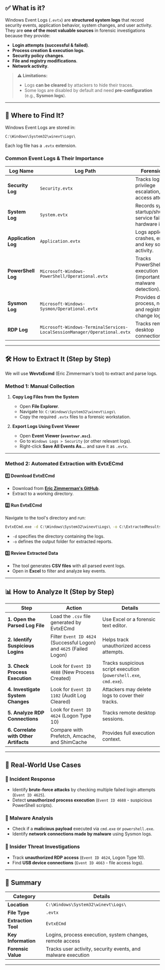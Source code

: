 ## ✅ **What is it?**

Windows Event Logs (`.evtx`) are **structured system logs** that record security events, application behavior, system changes, and user activity. They are **one of the most valuable sources** in forensic investigations because they provide:

- **Login attempts (successful & failed)**.
- **Process creation & execution logs**.
- **Security policy changes**.
- **File and registry modifications**.
- **Network activity**.

> **⚠️ Limitations:**
> 
> - Logs **can be cleared** by attackers to hide their traces.
> - Some logs are disabled by default and need **pre-configuration** (e.g., **Sysmon logs**).

---

## **📍 Where to Find It?**

Windows Event Logs are stored in:

```
C:\Windows\System32\winevt\Logs\
```

Each log file has a `.evtx` extension.

### **Common Event Logs & Their Importance**

|**Log Name**|**Log Path**|**Forensic Use**|
|---|---|---|
|**Security Log**|`Security.evtx`|Tracks logins, privilege escalation, failed access attempts.|
|**System Log**|`System.evtx`|Records system startup/shutdown, service failures, hardware issues.|
|**Application Log**|`Application.evtx`|Logs application crashes, errors, and key software activity.|
|**PowerShell Log**|`Microsoft-Windows-PowerShell/Operational.evtx`|Tracks PowerShell script execution (important for malware detection).|
|**Sysmon Log**|`Microsoft-Windows-Sysmon/Operational.evtx`|Provides detailed process, network, and registry change logging.|
|**RDP Log**|`Microsoft-Windows-TerminalServices-LocalSessionManager/Operational.evtx`|Tracks remote desktop connections.|

---

## **🛠️ How to Extract It (Step by Step)**

We will use **WevtxEcmd** (Eric Zimmerman's tool) to extract and parse logs.

### **Method 1: Manual Collection**

1. **Copy Log Files from the System**
    
    - Open **File Explorer**.
    - Navigate to: `C:\Windows\System32\winevt\Logs\`
    - Copy the required `.evtx` files to a forensic workstation.
2. **Export Logs Using Event Viewer**
    
    - Open **Event Viewer (`eventvwr.msc`)**.
    - Go to `Windows Logs > Security` (or other relevant logs).
    - Right-click **Save All Events As…** and save it as `.evtx`.

---

### **Method 2: Automated Extraction with EvtxECmd**

#### **1️⃣ Download EvtxECmd**

- Download from **[Eric Zimmerman's GitHub](https://ericzimmerman.github.io/)**.
- Extract to a working directory.

#### **2️⃣ Run EvtxECmd**

Navigate to the tool's directory and run:

```cmd
EvtxECmd.exe -d C:\Windows\System32\winevt\Logs\ -o C:\ExtractedResults
```

- `-d` specifies the directory containing the logs.
- `-o` defines the output folder for extracted reports.

#### **3️⃣ Review Extracted Data**

- The tool generates **CSV files** with all parsed event logs.
- Open in **Excel** to filter and analyze key events.

---

## **📊 How to Analyze It (Step by Step)**

|**Step**|**Action**|**Details**|
|---|---|---|
|**1. Open the Parsed Log File**|Load the `.csv` file generated by EvtxECmd|Use Excel or a forensic text editor.|
|**2. Identify Suspicious Logins**|Filter `Event ID 4624` (Successful Logon) and `4625` (Failed Logon)|Helps track unauthorized access attempts.|
|**3. Check Process Execution**|Look for `Event ID 4688` (New Process Created)|Tracks suspicious script execution (`powershell.exe`, `cmd.exe`).|
|**4. Investigate System Changes**|Look for `Event ID 1102` (Audit Log Cleared)|Attackers may delete logs to cover their tracks.|
|**5. Analyze RDP Connections**|Look for `Event ID 4624` (Logon Type 10)|Tracks remote desktop sessions.|
|**6. Correlate with Other Artifacts**|Compare with Prefetch, Amcache, and ShimCache|Provides full execution context.|

---

## **🚨 Real-World Use Cases**

### **📌 Incident Response**

- Identify **brute-force attacks** by checking multiple failed login attempts (`Event ID 4625`).
- Detect **unauthorized process execution** (`Event ID 4688` - suspicious PowerShell scripts).

### **📌 Malware Analysis**

- Check if a **malicious payload** executed via `cmd.exe` or `powershell.exe`.
- Identify **network connections made by malware** using Sysmon logs.

### **📌 Insider Threat Investigations**

- Track **unauthorized RDP access** (`Event ID 4624`, Logon Type 10).
- Find **USB device connections** (`Event ID 4663` - file access logs).

---

## **🔎 Summary**

|**Category**|**Details**|
|---|---|
|**Location**|`C:\Windows\System32\winevt\Logs\`|
|**File Type**|`.evtx`|
|**Extraction Tool**|`EvtxECmd`|
|**Key Information**|Logins, process execution, system changes, remote access|
|**Forensic Value**|Tracks user activity, security events, and malware execution|

---
